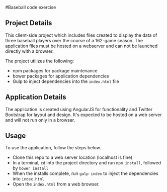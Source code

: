 #Baseball code exercise

## Project Details
This client-side project which includes files created to display the data of three baseball players over the course of a 162-game season. The application files must be hosted on a webserver and can not be launched directly with a browser.

The project utilizes the following:

* npm packages for package maintenance
* bower packages for application dependencies
* Gulp to inject dependencies into the `index.html` file

## Application Details
The application is created using AngularJS for functionality and Twitter Bootstrap for layout and design. It's expected to be hosted on a web server and will not run only in a browser.

## Usage
To use the application, follow the steps below.

* Clone this repo to a web server location (localhost is fine)
* In a terminal, `cd` into the project directory and run `npm install`, followed by `bower install`
* When the installs complete, run `gulp index` to inject the dependencies into `index.html`
* Open the `index.html` from a web browser.